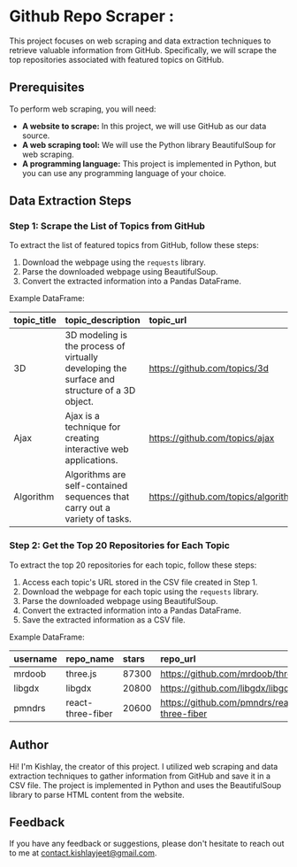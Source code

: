# Github Repo Scraper :

This project focuses on web scraping and data extraction techniques to retrieve valuable information from GitHub. Specifically, we will scrape the top repositories associated with featured topics on GitHub.

## Prerequisites

To perform web scraping, you will need:

- **A website to scrape:** In this project, we will use GitHub as our data source.
- **A web scraping tool:** We will use the Python library BeautifulSoup for web scraping.
- **A programming language:** This project is implemented in Python, but you can use any programming language of your choice.

## Data Extraction Steps

### Step 1: Scrape the List of Topics from GitHub

To extract the list of featured topics from GitHub, follow these steps:

1. Download the webpage using the `requests` library.
2. Parse the downloaded webpage using BeautifulSoup.
3. Convert the extracted information into a Pandas DataFrame.

Example DataFrame:

| topic_title | topic_description                                                                            | topic_url                           |
| :---------- | :------------------------------------------------------------------------------------------- | :---------------------------------- |
| 3D          | 3D modeling is the process of virtually developing the surface and structure of a 3D object. | https://github.com/topics/3d        |
| Ajax        | Ajax is a technique for creating interactive web applications.                               | https://github.com/topics/ajax      |
| Algorithm   | Algorithms are self-contained sequences that carry out a variety of tasks.                   | https://github.com/topics/algorithm |

### Step 2: Get the Top 20 Repositories for Each Topic

To extract the top 20 repositories for each topic, follow these steps:

1. Access each topic's URL stored in the CSV file created in Step 1.
2. Download the webpage for each topic using the `requests` library.
3. Parse the downloaded webpage using BeautifulSoup.
4. Convert the extracted information into a Pandas DataFrame.
5. Save the extracted information as a CSV file.

Example DataFrame:

| username | repo_name         | stars | repo_url                                    |
| :------- | :---------------- | :---- | :------------------------------------------ |
| mrdoob   | three.js          | 87300 | https://github.com/mrdoob/three.js          |
| libgdx   | libgdx            | 20800 | https://github.com/libgdx/libgdx            |
| pmndrs   | react-three-fiber | 20600 | https://github.com/pmndrs/react-three-fiber |

## Author

Hi! I'm Kishlay, the creator of this project. I utilized web scraping and data extraction techniques to gather information from GitHub and save it in a CSV file. The project is implemented in Python and uses the BeautifulSoup library to parse HTML content from the website.

## Feedback

If you have any feedback or suggestions, please don't hesitate to reach out to me at contact.kishlayjeet@gmail.com.
